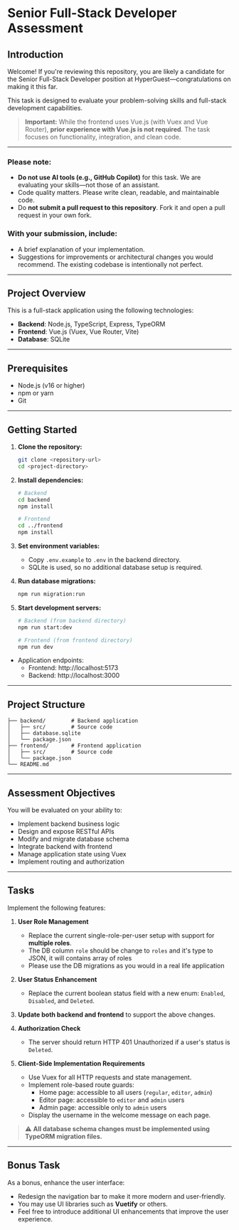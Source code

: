 # Senior Full-Stack Developer Assessment

## Introduction

Welcome! If you're reviewing this repository, you are likely a candidate for the Senior Full-Stack Developer position at HyperGuest—congratulations on making it this far.

This task is designed to evaluate your problem-solving skills and full-stack development capabilities.

> **Important:** While the frontend uses Vue.js (with Vuex and Vue Router), **prior experience with Vue.js is not required**. The task focuses on functionality, integration, and clean code.

---

### Please note:

- **Do not use AI tools (e.g., GitHub Copilot)** for this task. We are evaluating your skills—not those of an assistant.
- Code quality matters. Please write clean, readable, and maintainable code.
- Do **not submit a pull request to this repository**. Fork it and open a pull request in your own fork.

### With your submission, include:

- A brief explanation of your implementation.
- Suggestions for improvements or architectural changes you would recommend. The existing codebase is intentionally not perfect.

---

## Project Overview

This is a full-stack application using the following technologies:

- **Backend**: Node.js, TypeScript, Express, TypeORM
- **Frontend**: Vue.js (Vuex, Vue Router, Vite)
- **Database**: SQLite

---

## Prerequisites

- Node.js (v16 or higher)
- npm or yarn
- Git

---

## Getting Started

1. **Clone the repository:**
   ```bash
   git clone <repository-url>
   cd <project-directory>
   ```

2. **Install dependencies:**
   ```bash
   # Backend
   cd backend
   npm install

   # Frontend
   cd ../frontend
   npm install
   ```

3. **Set environment variables:**
   - Copy `.env.example` to `.env` in the backend directory.
   - SQLite is used, so no additional database setup is required.

4. **Run database migrations:**
   ```bash
   npm run migration:run
   ```

5. **Start development servers:**
   ```bash
   # Backend (from backend directory)
   npm run start:dev

   # Frontend (from frontend directory)
   npm run dev
   ```

- Application endpoints:
  - Frontend: http://localhost:5173
  - Backend: http://localhost:3000

---

## Project Structure

```
├── backend/        # Backend application
│   ├── src/        # Source code
│   ├── database.sqlite
│   └── package.json
├── frontend/       # Frontend application
│   ├── src/        # Source code
│   └── package.json
└── README.md
```

---

## Assessment Objectives

You will be evaluated on your ability to:

- Implement backend business logic
- Design and expose RESTful APIs
- Modify and migrate database schema
- Integrate backend with frontend
- Manage application state using Vuex
- Implement routing and authorization

---

## Tasks

Implement the following features:

1. **User Role Management**
   - Replace the current single-role-per-user setup with support for **multiple roles**.
   - The DB column `role` should be change to `roles` and it's type to JSON, it will contains array of roles
   - Please use the DB migrations as you would in a real life application

2. **User Status Enhancement**
   - Replace the current boolean status field with a new enum: `Enabled`, `Disabled`, and `Deleted`.

3. **Update both backend and frontend** to support the above changes.

4. **Authorization Check**
   - The server should return HTTP 401 Unauthorized if a user's status is `Deleted`.

5. **Client-Side Implementation Requirements**
   - Use Vuex for all HTTP requests and state management.
   - Implement role-based route guards:
     - Home page: accessible to all users (`regular`, `editor`, `admin`)
     - Editor page: accessible to `editor` and `admin` users
     - Admin page: accessible only to `admin` users
   - Display the username in the welcome message on each page.

> ⚠️ **All database schema changes must be implemented using TypeORM migration files.**

---

## Bonus Task

As a bonus, enhance the user interface:

- Redesign the navigation bar to make it more modern and user-friendly.
- You may use UI libraries such as **Vuetify** or others.
- Feel free to introduce additional UI enhancements that improve the user experience.
